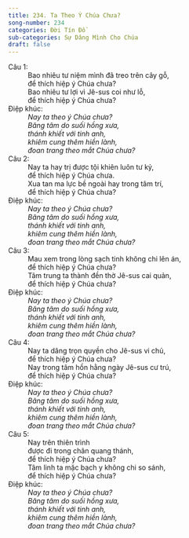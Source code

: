 ```yaml
---
title: 234. Ta Theo Ý Chúa Chưa?
song-number: 234
categories: Đời Tín Đồ
sub-categories: Sự Dâng Mình Cho Chúa
draft: false
---
```

<dl><dt>Câu 1:</dt><dd data-verse="1">Bao nhiêu tư niệm mình đã treo trên cây gỗ, <br/>để thích hiệp ý Chúa chưa? <br/>Bao nhiêu tư lợi vì Jê-sus coi như lỗ, <br/>để thích hiệp ý Chúa chưa? </dd><dt>Điệp khúc:</dt><dd data-chorus="1"><em>Nay ta theo ý Chúa chưa? <br/>Băng tâm do suối hồng xưa, <br/>thánh khiết với tinh anh, <br/>khiêm cung thêm hiền lành, <br/>đoan trang theo mắt Chúa chưa? </em></dd><dt>Câu 2:</dt><dd data-verse="2">Nay ta hay trị được tội khiên luôn tư kỷ, <br/>để thích hiệp ý Chúa chưa. <br/>Xua tan ma lực bề ngoài hay trong tâm trí, <br/>để thích hiệp ý Chúa chưa? </dd><dt>Điệp khúc:</dt><dd data-chorus="1"><em>Nay ta theo ý Chúa chưa? <br/>Băng tâm do suối hồng xưa, <br/>thánh khiết với tinh anh, <br/>khiêm cung thêm hiền lành, <br/>đoan trang theo mắt Chúa chưa? </em></dd><dt>Câu 3:</dt><dd data-verse="3">Mau xem trong lòng sạch tinh không chi lên án, <br/>để thích hiệp ý Chúa chưa? <br/>Tâm trung ta thành đền thờ Jê-sus cai quản, <br/>để thích hiệp ý Chúa chưa? </dd><dt>Điệp khúc:</dt><dd data-chorus="1"><em>Nay ta theo ý Chúa chưa? <br/>Băng tâm do suối hồng xưa, <br/>thánh khiết với tinh anh, <br/>khiêm cung thêm hiền lành, <br/>đoan trang theo mắt Chúa chưa? </em></dd><dt>Câu 4:</dt><dd data-verse="3">Nay ta dâng trọn quyền cho Jê-sus vi chủ, <br/>để thích hiệp ý Chúa chưa? <br/>Nay trong tâm hồn hằng ngày Jê-sus cư trú, <br/>để thích hiệp ý Chúa chưa? </dd><dt>Điệp khúc:</dt><dd data-chorus="1"><em>Nay ta theo ý Chúa chưa? <br/>Băng tâm do suối hồng xưa, <br/>thánh khiết với tinh anh, <br/>khiêm cung thêm hiền lành, <br/>đoan trang theo mắt Chúa chưa? </em></dd><dt>Câu 5:</dt><dd data-verse="3">Nay trên thiên trình <br/>được đi trong chân quang thánh, <br/>để thích hiệp ý Chúa chưa? <br/>Tâm linh ta mặc bạch y không chi so sánh, <br/>để thích hiệp ý Chúa chưa? </dd><dt>Điệp khúc:</dt><dd data-chorus="1"><em>Nay ta theo ý Chúa chưa? <br/>Băng tâm do suối hồng xưa, <br/>thánh khiết với tinh anh, <br/>khiêm cung thêm hiền lành, <br/>đoan trang theo mắt Chúa chưa? </em></dd></dl>